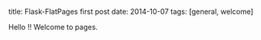 title: Flask-FlatPages first post
date: 2014-10-07
tags: [general, welcome]

Hello !! Welcome to pages.